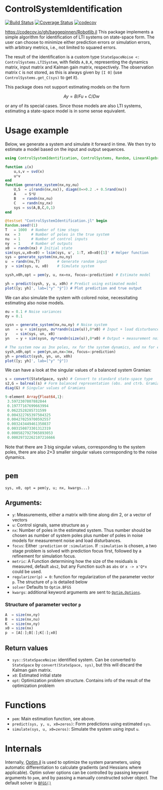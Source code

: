 # ControlSystemIdentification

[![Build Status](https://travis-ci.org/baggepinnen/ControlSystemIdentification.jl.svg?branch=master)](https://travis-ci.org/baggepinnen/ControlSystemIdentification.jl)
[![Coverage Status](https://coveralls.io/repos/github/baggepinnen/ControlSystemIdentification.jl/badge.svg?branch=master)](https://coveralls.io/github/baggepinnen/ControlSystemIdentification.jl?branch=master)
[![codecov](https://codecov.io/gh/baggepinnen/ControlSystemIdentification.jl/branch/master/graph/badge.svg)](https://codecov.io/gh/baggepinnen/ControlSystemIdentification.jl)




https://codecov.io/gh/baggepinnen/Robotlib.jl
This package implements a simple algorithm for identification of LTI systems on state-space form. The user can choose to minimize either prediction errors or simulation errors, with arbitrary metrics, i.e., not limited to squared errors.

The result of the identification is a custom type `StateSpaceNoise <: ControlSystems.LTISystem`, with fields `A,B,K`, representing the dynamics matrix, input matrix and Kalman gain matrix, respectively. The observation matrix `C` is not stored, as this is always given by `[I 0]` (use `ControlSystems.get_C(sys)` to get it).

This package does not support estimating models on the form
```math
Ay = B/F u + C/D w
```
or any of its special cases. Since those models are also LTI systems, estimating a state-space model is in some sense equivalent.

# Usage example
Below, we generate a system and simulate it forward in time. We then try to estimate a model based on the input and output sequences.
```julia
using ControlSystemIdentification, ControlSystems, Random, LinearAlgebra

function ⟂(x)
    u,s,v = svd(x)
    u*v
end
function generate_system(nx,ny,nu)
    U,S  = ⟂(randn(nx,nx)), diagm(0=>0.2 .+ 0.5rand(nx))
    A    = S*U
    B   = randn(nx,nu)
    C   = randn(ny,nx)
    sys = ss(A,B,C,0,1)
end

@testset "ControlSystemIdentification.jl" begin
Random.seed!(1)
T   = 1000  # Number of time steps
nx  = 3     # Number of poles in the true system
nu  = 1     # Number of control inputs
ny  = 1     # Number of outputs
x0  = randn(nx) # Initial state
sim(sys,u,x0=x0) = lsim(sys, u', 1:T, x0=x0)[1]' # Helper function
sys = generate_system(nx,nu,ny)
u  = randn(nu,T)        # Generate random input
y  = sim(sys, u, x0)    # Simulate system

sysh,x0h,opt = pem(y, u, nx=nx, focus=:prediction) # Estimate model

yh = predict(sysh, y, u, x0h) # Predict using estimated model
plot([y; yh]', lab=["y" "ŷ"]) # Plot prediction and true output
```

We can also simulate the system with colored noise, necessitating estimating also noise models.
```julia
σu = 0.1 # Noise variances
σy = 0.1

sysn = generate_system(nx,nu,ny) # Noise system
un   = u + sim(sysn, σu*randn(size(u)),0*x0) # Input + load disturbance
y    = sim(sys, un, x0)
yn   = y + sim(sysn, σy*randn(size(u)),0*x0) # Output + measurement noise

# The system now as 3nx poles, nx for the system dynamics, and nx for each noise model
sysh,x0h,opt = pem(yn,un,nx=3nx, focus=:prediction)
yh = predict(sysh, yn, un, x0h)
plot([y; yh]', lab=["y" "ŷ"])
```

We can have a look at the singular values of a balanced system Gramian:
```julia
s = convert(StateSpace, sysh) # Convert to standard state-space type
s2,G = balreal(s) # Form balanced representation (obs. and ctrb. Gramians are the same
diag(G) # Singular values of Gramians

9-element Array{Float64,1}:
 3.5972307807882844    
 0.19777167699663994   
 0.0622528285731599    
 0.004322765397504325  
 0.004270259700592557  
 0.003243449461350837  
 0.003150873301312319  
 0.0005827927965893053
 0.00029732262107216666
```
Note that there are 3 big singular values, corresponding to the system poles, there are also 2×3 smaller singular values corresponding to the noise dynamics.


# `pem`
`sys, x0, opt = pem(y, u; nx, kwargs...)`
## Arguments:
- `y`: Measurements, either a matrix with time along dim 2, or a vector of vectors
- `u`: Control signals, same structure as `y`
- `nx`: Number of poles in the estimated system. Thus number should be chosen as number of system poles plus number of poles in noise models for measurement noise and load disturbances.
- `focus`: Either `:prediction` or `:simulation`. If `:simulation` is chosen, a two stage problem is solved with prediction focus first, followed by a refinement for simulation focus.
- `metric`: A Function determining how the size of the residuals is measured, default `abs2`, but any Function such as `abs` or `x -> x'Q*x` could be used.
- `regularizer(p) = 0`: function for regularization of the parameter vector `p`. The structure of `p` is detailed below
- `solver` Defaults to `Optim.BFGS`
- `kwargs`: additional keyword arguments are sent to [`Optim.Options`](http://julianlsolvers.github.io/Optim.jl/stable/#user/config/).

### Structure of parameter vector `p`
```julia
A  = size(nx,ny)
B  = size(nx,nu)
K  = size(nx,ny)
x0 = size(nx)
p  = [A[:];B[:];K[:];x0]
```

## Return values
- `sys::StateSpaceNoise`: identified system. Can be converted to `StateSpace` by `convert(StateSpace, sys)`, but this will discard the Kalman gain matrix.
- `x0`: Estimated initial state
- `opt`: Optimization problem structure. Contains info of the result of the optimization problem

# Functions
- `pem`: Main estimation function, see above.
- `predict(sys, y, u, x0=zeros)`: Form predictions using estimated `sys`.
- `simulate(sys, u, x0=zeros)`: Simulate the system using input `u`.


# Internals
Internally, [Optim.jl](https://github.com/JuliaNLSolvers/Optim.jl) is used to optimize the system parameters, using automatic differentiation to calculate gradients (and Hessians where applicable). Optim solver options can be controlled by passing keyword arguments to `pem`, and by passing a manually constructed solver object. The default solver is [`BFGS()`](http://julianlsolvers.github.io/Optim.jl/stable/#algo/lbfgs/)
